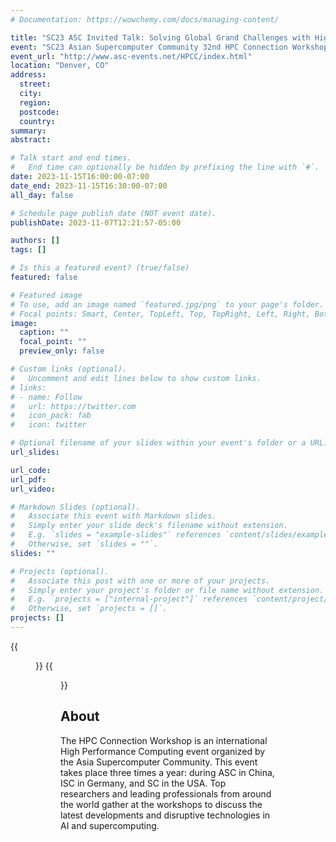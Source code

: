 ```yaml
---
# Documentation: https://wowchemy.com/docs/managing-content/

title: "SC23 ASC Invited Talk: Solving Global Grand Challenges with High Performance Data Analytics"
event: "SC23 Asian Supercomputer Community 32nd HPC Connection Workshop"
event_url: "http://www.asc-events.net/HPCC/index.html"
location: "Denver, CO"
address:
  street:
  city:
  region:
  postcode:
  country:
summary:
abstract:

# Talk start and end times.
#   End time can optionally be hidden by prefixing the line with `#`.
date: 2023-11-15T16:00:00-07:00
date_end: 2023-11-15T16:30:00-07:00
all_day: false

# Schedule page publish date (NOT event date).
publishDate: 2023-11-07T12:21:57-05:00

authors: []
tags: []

# Is this a featured event? (true/false)
featured: false

# Featured image
# To use, add an image named `featured.jpg/png` to your page's folder. 
# Focal points: Smart, Center, TopLeft, Top, TopRight, Left, Right, BottomLeft, Bottom, BottomRight.
image:
  caption: ""
  focal_point: ""
  preview_only: false

# Custom links (optional).
#   Uncomment and edit lines below to show custom links.
# links:
# - name: Follow
#   url: https://twitter.com
#   icon_pack: fab
#   icon: twitter

# Optional filename of your slides within your event's folder or a URL.
url_slides:

url_code:
url_pdf:
url_video:

# Markdown Slides (optional).
#   Associate this event with Markdown slides.
#   Simply enter your slide deck's filename without extension.
#   E.g. `slides = "example-slides"` references `content/slides/example-slides.md`.
#   Otherwise, set `slides = ""`.
slides: ""

# Projects (optional).
#   Associate this post with one or more of your projects.
#   Simply enter your project's folder or file name without extension.
#   E.g. `projects = ["internal-project"]` references `content/project/deep-learning/index.md`.
#   Otherwise, set `projects = []`.
projects: []
---
```


{{<figure src="pic1.jpg">}}
{{<figure src="pic2.jpg">}}

## About ##

The HPC Connection Workshop is an international High Performance Computing event organized by the Asia Supercomputer Community. This event takes place three times a year: during ASC in China, ISC in Germany, and SC in the USA. Top researchers and leading professionals from around the world gather at the workshops to discuss the latest developments and disruptive technologies in AI and supercomputing.